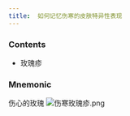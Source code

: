 ```yaml
---
title:  如何记忆伤寒的皮肤特异性表现
--- 
```


### Contents
- 玫瑰疹
### Mnemonic
伤心的玫瑰
![伤寒玫瑰疹.png](/note-images/伤寒玫瑰疹.png)
